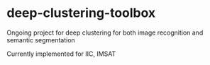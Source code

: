 # deep-clustering-toolbox
Ongoing project for deep clustering for both image recognition and semantic segmentation

Currently implemented for IIC, IMSAT

